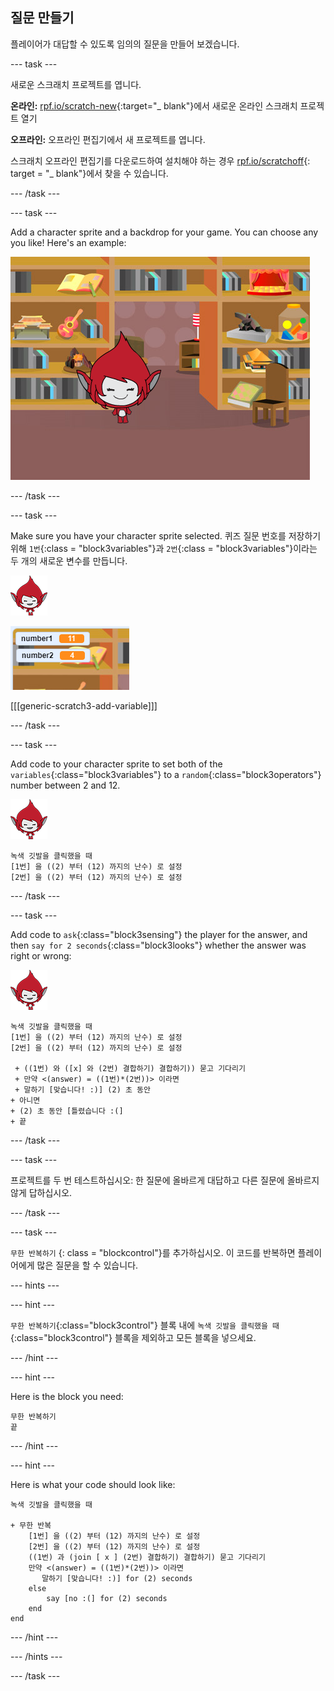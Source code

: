 ## 질문 만들기

플레이어가 대답할 수 있도록 임의의 질문을 만들어 보겠습니다.

\--- task \---

새로운 스크래치 프로젝트를 엽니다.

**온라인:** [rpf.io/scratch-new](http://rpf.io/scratch-new){:target="_ blank"}에서 새로운 온라인 스크래치 프로젝트 열기

**오프라인:** 오프라인 편집기에서 새 프로젝트를 엽니다.

스크래치 오프라인 편집기를 다운로드하여 설치해야 하는 경우 [rpf.io/scratchoff](http://rpf.io/scratchoff){: target = "_ blank"}에서 찾을 수 있습니다.

\--- /task \---

\--- task \---

Add a character sprite and a backdrop for your game. You can choose any you like! Here's an example:

![스크린샷](images/brain-setting.png)

\--- /task \---

\--- task \---

Make sure you have your character sprite selected. 퀴즈 질문 번호를 저장하기 위해 `1번`{:class = "block3variables"}과 `2번`{:class = "block3variables"}이라는 두 개의 새로운 변수를 만듭니다.

![스크린샷](images/giga-sprite.png)

![스크린샷](images/brain-variables.png)

[[[generic-scratch3-add-variable]]]

\--- /task \---

\--- task \---

Add code to your character sprite to set both of the `variables`{:class="block3variables"} to a `random`{:class="block3operators"} number between 2 and 12.

![스크린샷](images/giga-sprite.png)

```blocks3
녹색 깃발을 클릭했을 때
[1번] 을 ((2) 부터 (12) 까지의 난수) 로 설정
[2번] 을 ((2) 부터 (12) 까지의 난수) 로 설정
```

\--- /task \---

\--- task \---

Add code to `ask`{:class="block3sensing"} the player for the answer, and then `say for 2 seconds`{:class="block3looks"} whether the answer was right or wrong:

![스크린샷](images/giga-sprite.png)

```blocks3
녹색 깃발을 클릭했을 때
[1번] 을 ((2) 부터 (12) 까지의 난수) 로 설정
[2번] 을 ((2) 부터 (12) 까지의 난수) 로 설정

 + ((1번) 와 ([x] 와 (2번) 결합하기) 결합하기)) 묻고 기다리기
 + 만약 <(answer) = ((1번)*(2번))> 이라면
 + 말하기 [맞습니다! :)] (2) 초 동안
+ 아니면
+ (2) 초 동안 [틀렸습니다 :(]
+ 끝
```

\--- /task \---

\--- task \---

프로젝트를 두 번 테스트하십시오: 한 질문에 올바르게 대답하고 다른 질문에 올바르지 않게 답하십시오.

\--- /task \---

\--- task \---

`무한 반복하기` {: class = "blockcontrol"}를 추가하십시오. 이 코드를 반복하면 플레이어에게 많은 질문을 할 수 있습니다.

\--- hints \---

\--- hint \---

`무한 반복하기`{:class="block3control"} 블록 내에 `녹색 깃발을 클릭했을 때`{:class="block3control"} 블록을 제외하고 모든 블록을 넣으세요.

\--- /hint \---

\--- hint \---

Here is the block you need:

```blocks3
무한 반복하기
끝
```

\--- /hint \---

\--- hint \---

Here is what your code should look like:

```blocks3
녹색 깃발을 클릭했을 때

+ 무한 반복
    [1번] 을 ((2) 부터 (12) 까지의 난수) 로 설정
    [2번] 을 ((2) 부터 (12) 까지의 난수) 로 설정
    ((1번) 과 (join [ x ] (2번) 결합하기) 결합하기) 묻고 기다리기
    만약 <(answer) = ((1번)*(2번))> 이라면
       말하기 [맞습니다! :)] for (2) seconds
    else
        say [no :(] for (2) seconds
    end
end
```

\--- /hint \---

\--- /hints \---

\--- /task \---